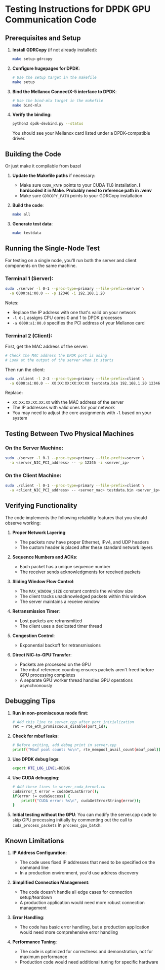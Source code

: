 # Testing Instructions for DPDK GPU Communication Code

## Prerequisites and Setup

1. **Install GDRCopy** (if not already installed):
   ```bash
   make setup-gdrcopy
   ```

2. **Configure hugepages for DPDK**:
   ```bash
   # Use the setup target in the makefile
   make setup
   ```

3. **Bind the Mellanox ConnectX-5 interface to DPDK**:
   ```bash
   # Use the bind-mlx target in the makefile
   make bind-mlx
   ```

4. **Verify the binding**:
   ```bash
   python3 dpdk-devbind.py --status
   ```
   You should see your Mellanox card listed under a DPDK-compatible driver.

## Building the Code

Or just make it compilable from bazel

1. **Update the Makefile paths** if necessary:
   - Make sure `CUDA_PATH` points to your CUDA 11.8 installation. **I hardcoded it in Make. Probably need to reference path in .venv**
   - Make sure `GDRCOPY_PATH` points to your GDRCopy installation

2. **Build the code**:
   ```bash
   make all
   ```

3. **Generate test data**:
   ```bash
   make testdata
   ```

## Running the Single-Node Test

For testing on a single node, you'll run both the server and client components on the same machine.

### Terminal 1 (Server):

```bash
sudo ./server -l 0-1 --proc-type=primary --file-prefix=server \
  -a 0000:a1:00.0 -- -p 12346 -i 192.168.1.20
```

Notes:
- Replace the IP address with one that's valid on your network
- `-l 0-1` assigns CPU cores 0 and 1 to DPDK processes
- `-a 0000:a1:00.0` specifies the PCI address of your Mellanox card

### Terminal 2 (Client):

First, get the MAC address of the server:
```bash
# Check the MAC address the DPDK port is using
# Look at the output of the server when it starts
```

Then run the client:
```bash
sudo ./client -l 2-3 --proc-type=primary --file-prefix=client \
  -a 0000:a1:00.0 -- XX:XX:XX:XX:XX:XX testdata.bin 192.168.1.20 12346 192.168.1.10 12345
```

Replace:
- `XX:XX:XX:XX:XX:XX` with the MAC address of the server
- The IP addresses with valid ones for your network
- You may need to adjust the core assignments with `-l` based on your system

## Testing Between Two Physical Machines

### On the Server Machine:
```bash
sudo ./server -l 0-1 --proc-type=primary --file-prefix=server \
  -a <server_NIC_PCI_address> -- -p 12346 -i <server_ip>
```

### On the Client Machine:
```bash
sudo ./client -l 0-1 --proc-type=primary --file-prefix=client \
  -a <client_NIC_PCI_address> -- <server_mac> testdata.bin <server_ip> 12346 <client_ip> 12345
```

## Verifying Functionality

The code implements the following reliability features that you should observe working:

1. **Proper Network Layering**:
   - The packets now have proper Ethernet, IPv4, and UDP headers
   - The custom header is placed after these standard network layers

2. **Sequence Numbers and ACKs**:
   - Each packet has a unique sequence number
   - The receiver sends acknowledgments for received packets

3. **Sliding Window Flow Control**:
   - The `MAX_WINDOW_SIZE` constant controls the window size
   - The client tracks unacknowledged packets within this window
   - The server maintains a receive window

4. **Retransmission Timer**:
   - Lost packets are retransmitted
   - The client uses a dedicated timer thread

5. **Congestion Control**:
   - Exponential backoff for retransmissions

6. **Direct NIC-to-GPU Transfer**:
   - Packets are processed on the GPU
   - The mbuf reference counting ensures packets aren't freed before GPU processing completes
   - A separate GPU worker thread handles GPU operations asynchronously

## Debugging Tips

1. **Run in non-promiscuous mode first**:
   ```bash
   # Add this line to server.cpp after port initialization
   ret = rte_eth_promiscuous_disable(port_id);
   ```

2. **Check for mbuf leaks**:
   ```bash
   # Before exiting, add debug print in server.cpp
   printf("Mbuf pool count: %u\n", rte_mempool_avail_count(mbuf_pool));
   ```

3. **Use DPDK debug logs**:
   ```bash
   export RTE_LOG_LEVEL=DEBUG
   ```

4. **Use CUDA debugging**:
   ```bash
   # Add these lines to server_cuda_kernel.cu
   cudaError_t error = cudaGetLastError();
   if(error != cudaSuccess) {
       printf("CUDA error: %s\n", cudaGetErrorString(error));
   }
   ```

5. **Initial testing without the GPU**:
   You can modify the server.cpp code to skip GPU processing initially by commenting out the call to `cuda_process_packets` in `process_gpu_batch`.

## Known Limitations

1. **IP Address Configuration**:
   - The code uses fixed IP addresses that need to be specified on the command line
   - In a production environment, you'd use address discovery

2. **Simplified Connection Management**:
   - The code doesn't handle all edge cases for connection setup/teardown
   - A production application would need more robust connection management

3. **Error Handling**:
   - The code has basic error handling, but a production application would need more comprehensive error handling

4. **Performance Tuning**:
   - The code is optimized for correctness and demonstration, not for maximum performance
   - Production code would need additional tuning for specific hardware

